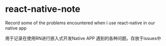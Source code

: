 # react-native-note
Record some of the problems encountered when i use react-native in our native app

用于记录在使用RN进行嵌入式开发Native APP 遇到的各种问题。存放于issues中
